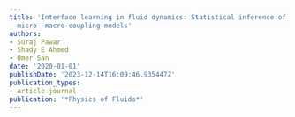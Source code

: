```yaml
---
title: 'Interface learning in fluid dynamics: Statistical inference of closures within
  micro--macro-coupling models'
authors:
- Suraj Pawar
- Shady E Ahmed
- Omer San
date: '2020-01-01'
publishDate: '2023-12-14T16:09:46.935447Z'
publication_types:
- article-journal
publication: '*Physics of Fluids*'
---
```

